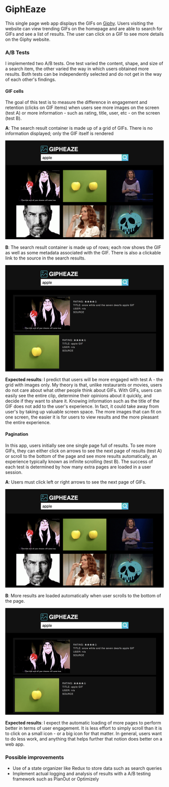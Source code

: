 # GiphEaze

This single page web app displays the GIFs on [Giphy](https://giphy.com/). Users visiting the website can view trending GIFs on the homepage and are able to search for GIFs and see a list of results. The user can click on a GIF to see more details on the Giphy website.

### A/B Tests

I implemented two A/B tests. One test varied the content, shape, and size of a search item, the other varied the way in which users obtained more results. Both tests can be independently selected and do not get in the way of each other's findings.

#### GIF cells

The goal of this test is to measure the difference in engagement and retention (clicks on GIF items) when users see more images on the screen (test A) or more information - such as rating, title, user, etc - on the screen (test B).

**A**: The search result container is made up of a grid of GIFs. There is no information displayed; only the GIF itself is rendered

![GIF cell test A](/static/cell-A.png)

**B**: The search result container is made up of rows; each row shows the GIF as well as some metadata associated with the GIF. There is also a clickable link to the source in the search results.

![GIF cell test B](/static/cell-B.png)

**Expected results**: I predict that users will be more engaged with test A - the grid with images only. My theory is that, unlike restaurants or movies, users do not care about what other people think about GIFs. With GIFs, users can easily see the entire clip, determine their opinions about it quickly, and decide if they want to share it. Knowing information such as the title of the GIF does not add to the user's experience. In fact, it could take away from user's by taking up valuable screen space. The more images that can fit on one screen, the easier it is for users to view results and the more pleasant the entire experience.

#### Pagination

In this app, users initially see one single page full of results. To see more GIFs, they can either click on arrows to see the next page of results (test A) or scroll to the bottom of the page and see more results automatically, an experience typically known as infinite scrolling (test B). The success of each test is determined by how many extra pages are loaded in a user session.

**A**: Users must click left or right arrows to see the next page of GIFs.

![GIF cell test A](/static/cell-A.png)

**B**: More results are loaded automatically when user scrolls to the bottom of the page.

![GIF cell test B](/static/cell-B.png)

**Expected results**: I expect the automatic loading of more pages to perform better in terms of user engagement. It is less effort to simply scroll than it is to click on a small icon - or a big icon for that matter. In general, users want to do less work, and anything that helps further that notion does better on a web app.

### Possible improvements

- Use of a state organizer like Redux to store data such as search queries
- Implement actual logging and analysis of results with a A/B testing framework such as PlanOut or Optimizely
